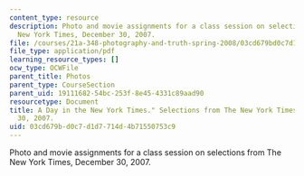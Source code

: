 ```yaml
---
content_type: resource
description: Photo and movie assignments for a class session on selections from The
  New York Times, December 30, 2007.
file: /courses/21a-348-photography-and-truth-spring-2008/03cd679bd0c7d1d7714d4b71550753c9_MIT21A_348S08_nyt.pdf
file_type: application/pdf
learning_resource_types: []
ocw_type: OCWFile
parent_title: Photos
parent_type: CourseSection
parent_uid: 19111682-54bc-253f-8e45-4331c89aad90
resourcetype: Document
title: A Day in the New York Times." Selections from The New York Times, December
  30, 2007.
uid: 03cd679b-d0c7-d1d7-714d-4b71550753c9
---
```

Photo and movie assignments for a class session on selections from The New York Times, December 30, 2007.

